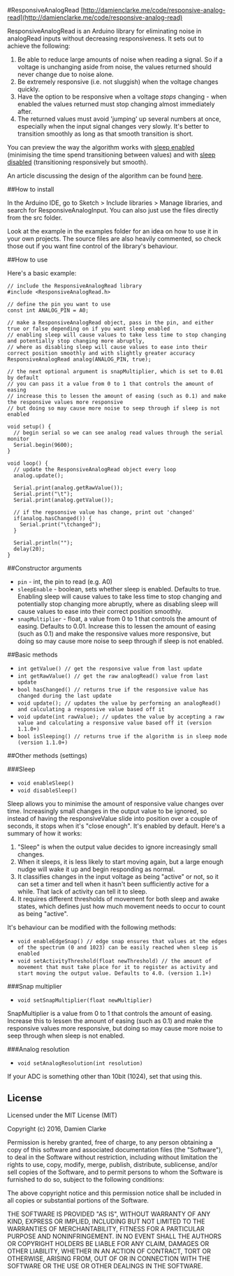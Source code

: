 #ResponsiveAnalogRead
[http://damienclarke.me/code/responsive-analog-read](http://damienclarke.me/code/responsive-analog-read)

ResponsiveAnalogRead is an Arduino library for eliminating noise in analogRead inputs without decreasing responsiveness. It sets out to achieve the following:

1. Be able to reduce large amounts of noise when reading a signal. So if a voltage is unchanging aside from noise, the values returned should never change due to noise alone.
2. Be extremely responsive (i.e. not sluggish) when the voltage changes quickly.
3. Have the option to be responsive when a voltage *stops* changing - when enabled the values returned must stop changing almost immediately after.
4. The returned values must avoid 'jumping' up several numbers at once, especially when the input signal changes very slowly. It's better to transition smoothly as long as that smooth transition is short.

You can preview the way the algorithm works with [sleep enabled](http://codepen.io/dxinteractive/pen/zBEbpP) (minimising the time spend transitioning between values) and with [sleep disabled](http://codepen.io/dxinteractive/pen/ezdJxL) (transitioning responsively but smooth).

An article discussing the design of the algorithm can be found [here](http://damienclarke.me/code/posts/writing-a-better-noise-reducing-analogread).

##How to install

In the Arduino IDE, go to Sketch > Include libraries > Manage libraries, and search for ResponsiveAnalogInput.
You can also just use the files directly from the src folder.

Look at the example in the examples folder for an idea on how to use it in your own projects.
The source files are also heavily commented, so check those out if you want fine control of the library's behaviour.

##How to use

Here's a basic example:

```Arduino
// include the ResponsiveAnalogRead library
#include <ResponsiveAnalogRead.h>

// define the pin you want to use
const int ANALOG_PIN = A0;

// make a ResponsiveAnalogRead object, pass in the pin, and either true or false depending on if you want sleep enabled
// enabling sleep will cause values to take less time to stop changing and potentially stop changing more abruptly,
// where as disabling sleep will cause values to ease into their correct position smoothly and with slightly greater accuracy
ResponsiveAnalogRead analog(ANALOG_PIN, true);

// the next optional argument is snapMultiplier, which is set to 0.01 by default
// you can pass it a value from 0 to 1 that controls the amount of easing
// increase this to lessen the amount of easing (such as 0.1) and make the responsive values more responsive
// but doing so may cause more noise to seep through if sleep is not enabled

void setup() {
  // begin serial so we can see analog read values through the serial monitor
  Serial.begin(9600);
}

void loop() {
  // update the ResponsiveAnalogRead object every loop
  analog.update();

  Serial.print(analog.getRawValue());
  Serial.print("\t");
  Serial.print(analog.getValue());
  
  // if the repsonsive value has change, print out 'changed'
  if(analog.hasChanged()) {
    Serial.print("\tchanged");
  }
  
  Serial.println("");
  delay(20);
}
```

##Constructor arguments

- `pin` - int, the pin to read (e.g. A0)
- `sleepEnable` - boolean, sets whether sleep is enabled. Defaults to true. Enabling sleep will cause values to take less time to stop changing and potentially stop changing more abruptly, where as disabling sleep will cause values to ease into their correct position smoothly.
- `snapMultiplier` - float, a value from 0 to 1 that controls the amount of easing. Defaults to 0.01. Increase this to lessen the amount of easing (such as 0.1) and make the responsive values more responsive, but doing so may cause more noise to seep through if sleep is not enabled.

##Basic methods

- `int getValue() // get the responsive value from last update`
- `int getRawValue() // get the raw analogRead() value from last update`
- `bool hasChanged() // returns true if the responsive value has changed during the last update`
- `void update(); // updates the value by performing an analogRead() and calculating a responsive value based off it`
- `void update(int rawValue); // updates the value by accepting a raw value and calculating a responsive value based off it (version 1.1.0+)`
- `bool isSleeping() // returns true if the algorithm is in sleep mode (version 1.1.0+)`

##Other methods (settings)

###Sleep

- `void enableSleep()`
- `void disableSleep()`

Sleep allows you to minimise the amount of responsive value changes over time. Increasingly small changes in the output value to be ignored, so instead of having the responsiveValue slide into position over a couple of seconds, it stops when it's "close enough". It's enabled by default. Here's a summary of how it works:

1. "Sleep" is when the output value decides to ignore increasingly small changes.
2. When it sleeps, it is less likely to start moving again, but a large enough nudge will wake it up and begin responding as normal.
3. It classifies changes in the input voltage as being "active" or not, so it can set a timer and tell when it hasn't been sufficiently active for a while. That lack of activity can tell it to sleep.
4. It requires different thresholds of movement for both sleep and awake states, which defines just how much movement needs to occur to count as being "active".

It's behaviour can be modified with the following methods:
- `void enableEdgeSnap() // edge snap ensures that values at the edges of the spectrum (0 and 1023) can be easily reached when sleep is enabled`
- `void setActivityThreshold(float newThreshold) // the amount of movement that must take place for it to register as activity and start moving the output value. Defaults to 4.0. (version 1.1+)`

###Snap multiplier

- `void setSnapMultiplier(float newMultiplier)`

SnapMultiplier is a value from 0 to 1 that controls the amount of easing. Increase this to lessen the amount of easing (such as 0.1) and make the responsive values more responsive, but doing so may cause more noise to seep through when sleep is not enabled.

###Analog resolution
- `void setAnalogResolution(int resolution)`

If your ADC is something other than 10bit (1024), set that using this.

## License

Licensed under the MIT License (MIT)

Copyright (c) 2016, Damien Clarke

Permission is hereby granted, free of charge, to any person obtaining a copy of this software and associated documentation files (the "Software"), to deal in the Software without restriction, including without limitation the rights to use, copy, modify, merge, publish, distribute, sublicense, and/or sell copies of the Software, and to permit persons to whom the Software is furnished to do so, subject to the following conditions:

The above copyright notice and this permission notice shall be included in all copies or substantial portions of the Software.

THE SOFTWARE IS PROVIDED "AS IS", WITHOUT WARRANTY OF ANY KIND, EXPRESS OR IMPLIED, INCLUDING BUT NOT LIMITED TO THE WARRANTIES OF MERCHANTABILITY, FITNESS FOR A PARTICULAR PURPOSE AND NONINFRINGEMENT. IN NO EVENT SHALL THE AUTHORS OR COPYRIGHT HOLDERS BE LIABLE FOR ANY CLAIM, DAMAGES OR OTHER LIABILITY, WHETHER IN AN ACTION OF CONTRACT, TORT OR OTHERWISE, ARISING FROM, OUT OF OR IN CONNECTION WITH THE SOFTWARE OR THE USE OR OTHER DEALINGS IN THE SOFTWARE.
